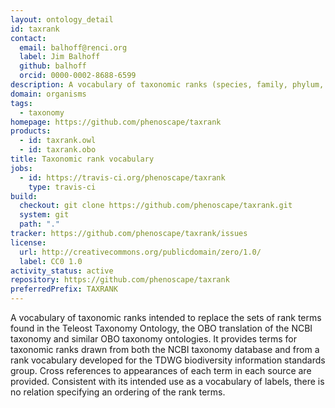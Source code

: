 ```yaml
---
layout: ontology_detail
id: taxrank
contact:
  email: balhoff@renci.org
  label: Jim Balhoff
  github: balhoff
  orcid: 0000-0002-8688-6599
description: A vocabulary of taxonomic ranks (species, family, phylum, etc)
domain: organisms
tags:
  - taxonomy
homepage: https://github.com/phenoscape/taxrank
products:
  - id: taxrank.owl
  - id: taxrank.obo
title: Taxonomic rank vocabulary
jobs:
  - id: https://travis-ci.org/phenoscape/taxrank
    type: travis-ci
build:
  checkout: git clone https://github.com/phenoscape/taxrank.git
  system: git
  path: "."
tracker: https://github.com/phenoscape/taxrank/issues
license:
  url: http://creativecommons.org/publicdomain/zero/1.0/
  label: CC0 1.0
activity_status: active
repository: https://github.com/phenoscape/taxrank
preferredPrefix: TAXRANK
---
```


A vocabulary of taxonomic ranks intended to replace the sets of rank terms found in the Teleost Taxonomy Ontology, the OBO translation of the NCBI taxonomy and similar OBO taxonomy ontologies.  It provides terms for taxonomic ranks drawn from both the NCBI taxonomy database and from a rank vocabulary developed for the TDWG biodiversity information standards group.  Cross references to appearances of each term in each source are provided.  Consistent with its intended use as a vocabulary of labels, there is no relation specifying an ordering of the rank terms.
